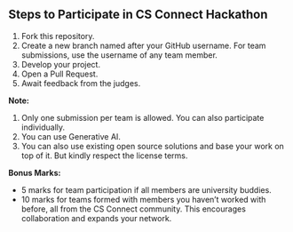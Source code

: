 ## Steps to Participate in CS Connect Hackathon

1. Fork this repository.
2. Create a new branch named after your GitHub username. For team submissions, use the username of any team member.
3. Develop your project.
4. Open a Pull Request.
5. Await feedback from the judges.

**Note:** 
1. Only one submission per team is allowed. You can also participate individually.
2. You can use Generative AI.
3. You can also use existing open source solutions and base your work on top of it. But kindly respect the license terms.

**Bonus Marks:**  
- 5 marks for team participation if all members are university buddies.  
- 10 marks for teams formed with members you haven’t worked with before, all from the CS Connect community. This encourages collaboration and expands your network.
